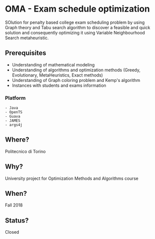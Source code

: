 # OMA - Exam schedule optimization
SOlution for penalty based college exam scheduling problem by using Graph theory and Tabu search algorithm to discover a feasible and quick solution and consequently optimizing it using Variable Neighbourhood Search metaheuristic.


## Prerequisites
- Understanding of mathematical modeling
- Understanding of algorithms and optimization methods (Greedy, Evolutionary, MetaHeuristics, Exact methods)
- Understanding of Graph coloring problem and Kemp's algorithm
- Instances with students and exams information

### Platform
```
- Java
- OpenTS
- Guava
- JAMES 
- args4j
```

## Where?
Politecnico di Torino

## Why?
University project for Optimization Methods and Algorithms course

## When?
Fall 2018

## Status?
Closed
